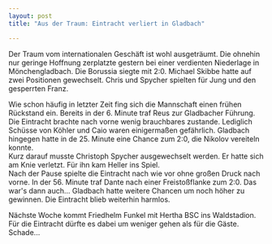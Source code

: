 ```yaml
---
layout: post
title: "Aus der Traum: Eintracht verliert in Gladbach"

---
```


Der Traum vom internationalen Geschäft ist wohl ausgeträumt. Die ohnehin nur geringe Hoffnung zerplatzte gestern bei einer verdienten Niederlage in Mönchengladbach. Die Borussia siegte mit 2:0. Michael Skibbe hatte auf zwei Positionen gewechselt. Chris und Spycher spielten für Jung und den gesperrten Franz.

Wie schon häufig in letzter Zeit fing sich die Mannschaft einen frühen Rückstand ein. Bereits in der 6. Minute traf Reus zur Gladbacher Führung. Die Eintracht brachte nach vorne wenig brauchbares zustande. Lediglich Schüsse von Köhler und Caio waren einigermaßen gefährlich. Gladbach hingegen hatte in de 25. Minute eine Chance zum 2:0, die Nikolov vereiteln konnte.  
Kurz darauf musste Christoph Spycher ausgewechselt werden. Er hatte sich am Knie verletzt. Für ihn kam Heller ins Spiel.  
Nach der Pause spielte die Eintracht nach wie vor ohne großen Druck nach vorne. In der 56. Minute traf Dante nach einer Freistoßflanke zum 2:0. Das war's dann auch... Gladbach hatte weitere Chancen um noch höher zu gewinnen. Die Eintracht blieb weiterhin harmlos.

Nächste Woche kommt Friedhelm Funkel mit Hertha BSC ins Waldstadion. Für die Eintracht dürfte es dabei um weniger gehen als für die Gäste. Schade...
